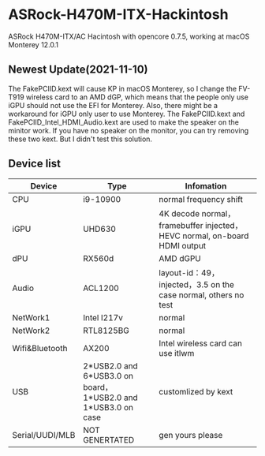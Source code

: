 # ASRock-H470M-ITX-Hackintosh

ASRock H470M-ITX/AC Hacintosh with opencore 0.7.5, working at macOS Monterey 12.0.1

## Newest Update(2021-11-10)
The FakePCIID.kext will cause KP in macOS Monterey, so I change the FV-T919 wireless card to an AMD dGP, which means that the people only use iGPU should not use the EFI for Monterey. 
Also, there might be a workaround for iGPU only user to use Monterey. The FakePCIID.kext and FakePCIID_Intel_HDMI_Audio.kext are used to make the speaker on the minitor work. If you have no speaker on the monitor, you can try removing these two kext. But I didn't test this solution.

## Device list
| Device          | Type                                                         | Infomation                                                   |
| --------------- | ------------------------------------------------------------ | ------------------------------------------------------------ |
| CPU             | i9-10900                                                      | normal frequency shift                                       |
| iGPU            | UHD630                                                       | 4K decode normal，framebuffer injected，HEVC normal, on-board HDMI output |
| dPU            | RX560d                                             | AMD dGPU|
| Audio           | ACL1200                                                      | layout-id：49，injected，3.5 on the case normal, others no test |
| NetWork1         | Intel I217v                                                       | normal                                                       |
| NetWork2         | RTL8125BG                                                       | normal                                                       |
| Wifi&Bluetooth  | AX200                                                      | Intel wireless card can use itlwm                                  |
| USB             | 2\*USB2.0 and 6\*USB3.0 on board，<br />1\*USB2.0 and 1\*USB3.0 on case | customlized by kext                                          |
| Serial/UUDI/MLB | NOT GENERTATED                                                    | gen yours please                       |
